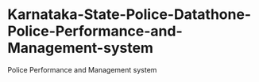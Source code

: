 # Karnataka-State-Police-Datathone-Police-Performance-and-Management-system
Police Performance and Management system 

